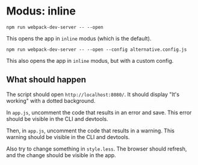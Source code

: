 # Modus: inline

```shell
npm run webpack-dev-server -- --open
```

This opens the app in `inline` modus (which is the default).

```shell
npm run webpack-dev-server -- --open --config alternative.config.js
```

This also opens the app in `inline` modus, but with a custom config.

## What should happen

The script should open `http://localhost:8080/`. It should display "It's working" with a dotted background.

In `app.js`, uncomment the code that results in an error and save. This error should be visible in the CLI and devtools.

Then, in `app.js`, uncomment the code that results in a warning. This warning should be visible in the CLI and devtools.

Also try to change something in `style.less`. The browser should refresh, and the change should be visible in the app.
